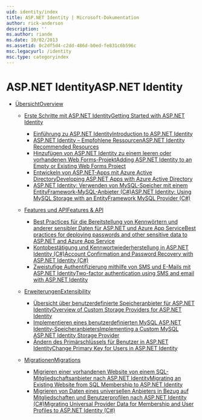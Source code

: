 ```yaml
---
uid: identity/index
title: ASP.NET Identity | Microsoft-Dokumentation
author: rick-anderson
description: ''
ms.author: riande
ms.date: 10/02/2013
ms.assetid: 0c2df5d4-c2dd-486d-b0ed-fe831c6b596c
msc.legacyurl: /identity
msc.type: categoryindex
---
```

<a name="aspnet-identity"></a><span data-ttu-id="46d6c-102">ASP.NET Identity</span><span class="sxs-lookup"><span data-stu-id="46d6c-102">ASP.NET Identity</span></span>
====================
- [<span data-ttu-id="46d6c-103">Übersicht</span><span class="sxs-lookup"><span data-stu-id="46d6c-103">Overview</span></span>](overview/index.md)

    - [<span data-ttu-id="46d6c-104">Erste Schritte mit ASP.NET Identity</span><span class="sxs-lookup"><span data-stu-id="46d6c-104">Getting Started with ASP.NET Identity</span></span>](overview/getting-started/index.md)

        - [<span data-ttu-id="46d6c-105">Einführung zu ASP.NET Identity</span><span class="sxs-lookup"><span data-stu-id="46d6c-105">Introduction to ASP.NET Identity</span></span>](overview/getting-started/introduction-to-aspnet-identity.md)
        - [<span data-ttu-id="46d6c-106">ASP.NET Identity – Empfohlene Ressourcen</span><span class="sxs-lookup"><span data-stu-id="46d6c-106">ASP.NET Identity Recommended Resources</span></span>](overview/getting-started/aspnet-identity-recommended-resources.md)
        - [<span data-ttu-id="46d6c-107">Hinzufügen von ASP.NET Identity zu einem leeren oder vorhandenen Web Forms-Projekt</span><span class="sxs-lookup"><span data-stu-id="46d6c-107">Adding ASP.NET Identity to an Empty or Existing Web Forms Project</span></span>](overview/getting-started/adding-aspnet-identity-to-an-empty-or-existing-web-forms-project.md)
        - [<span data-ttu-id="46d6c-108">Entwickeln von ASP.NET-Apps mit Azure Active Directory</span><span class="sxs-lookup"><span data-stu-id="46d6c-108">Developing ASP.NET Apps with Azure Active Directory</span></span>](overview/getting-started/developing-aspnet-apps-with-windows-azure-active-directory.md)
        - [<span data-ttu-id="46d6c-109">ASP.NET Identity: Verwenden von MySQL-Speicher mit einem EntityFramework-MySQL-Anbieter (C#)</span><span class="sxs-lookup"><span data-stu-id="46d6c-109">ASP.NET Identity: Using MySQL Storage with an EntityFramework MySQL Provider (C#)</span></span>](overview/getting-started/aspnet-identity-using-mysql-storage-with-an-entityframework-mysql-provider.md)
    - [<span data-ttu-id="46d6c-110">Features und API</span><span class="sxs-lookup"><span data-stu-id="46d6c-110">Features & API</span></span>](overview/features-api/index.md)

        - [<span data-ttu-id="46d6c-111">Best Practices für die Bereitstellung von Kennwörtern und anderer sensibler Daten für ASP.NET und Azure App Service</span><span class="sxs-lookup"><span data-stu-id="46d6c-111">Best practices for deploying passwords and other sensitive data to ASP.NET and Azure App Service</span></span>](overview/features-api/best-practices-for-deploying-passwords-and-other-sensitive-data-to-aspnet-and-azure.md)
        - [<span data-ttu-id="46d6c-112">Kontobestätigung und Kennwortwiederherstellung in ASP.NET Identity (C#)</span><span class="sxs-lookup"><span data-stu-id="46d6c-112">Account Confirmation and Password Recovery with ASP.NET Identity (C#)</span></span>](overview/features-api/account-confirmation-and-password-recovery-with-aspnet-identity.md)
        - [<span data-ttu-id="46d6c-113">Zweistufige Authentifizierung mithilfe von SMS und E-Mails mit ASP.NET Identity</span><span class="sxs-lookup"><span data-stu-id="46d6c-113">Two-factor authentication using SMS and email with ASP.NET Identity</span></span>](overview/features-api/two-factor-authentication-using-sms-and-email-with-aspnet-identity.md)
    - [<span data-ttu-id="46d6c-114">Erweiterungen</span><span class="sxs-lookup"><span data-stu-id="46d6c-114">Extensibility</span></span>](overview/extensibility/index.md)

        - [<span data-ttu-id="46d6c-115">Übersicht über benutzerdefinierte Speicheranbieter für ASP.NET Identity</span><span class="sxs-lookup"><span data-stu-id="46d6c-115">Overview of Custom Storage Providers for ASP.NET Identity</span></span>](overview/extensibility/overview-of-custom-storage-providers-for-aspnet-identity.md)
        - [<span data-ttu-id="46d6c-116">Implementieren eines benutzerdefinierten MySQL ASP.NET Identity-Speicheranbieters</span><span class="sxs-lookup"><span data-stu-id="46d6c-116">Implementing a Custom MySQL ASP.NET Identity Storage Provider</span></span>](overview/extensibility/implementing-a-custom-mysql-aspnet-identity-storage-provider.md)
        - [<span data-ttu-id="46d6c-117">Ändern des Primärschlüssels für Benutzer in ASP.NET Identity</span><span class="sxs-lookup"><span data-stu-id="46d6c-117">Change Primary Key for Users in ASP.NET Identity</span></span>](overview/extensibility/change-primary-key-for-users-in-aspnet-identity.md)
    - [<span data-ttu-id="46d6c-118">Migrationen</span><span class="sxs-lookup"><span data-stu-id="46d6c-118">Migrations</span></span>](overview/migrations/index.md)

        - [<span data-ttu-id="46d6c-119">Migrieren einer vorhandenen Website von einem SQL-Mitgliedschaftsanbieter nach ASP.NET Identity</span><span class="sxs-lookup"><span data-stu-id="46d6c-119">Migrating an Existing Website from SQL Membership to ASP.NET Identity</span></span>](overview/migrations/migrating-an-existing-website-from-sql-membership-to-aspnet-identity.md)
        - [<span data-ttu-id="46d6c-120">Migrieren von Daten eines universellen Anbieters in Bezug auf Mitgliedschaften und Benutzerprofilen nach ASP.NET Identity (C#)</span><span class="sxs-lookup"><span data-stu-id="46d6c-120">Migrating Universal Provider Data for Membership and User Profiles to ASP.NET Identity (C#)</span></span>](overview/migrations/migrating-universal-provider-data-for-membership-and-user-profiles-to-aspnet-identity.md)
